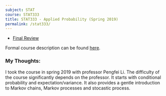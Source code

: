```yaml
---
subject: STAT
course: STAT333
title: STAT333 - Applied Probability (Spring 2019)
permalink: /stat333/
---
```


- [Final Review](/stat333finalnotes/)

Formal course description can be found [here](https://ugradcalendar.uwaterloo.ca/courses/STAT/333).

### My Thoughts:

I took the course in spring 2019 with professor Pengfei Li. The difficulty of the course significantly depends on the professor. It starts with conditional probability and expectation/variance. It also provides a gentle introduction to Markov chains, Markov processes and stocastic process.


